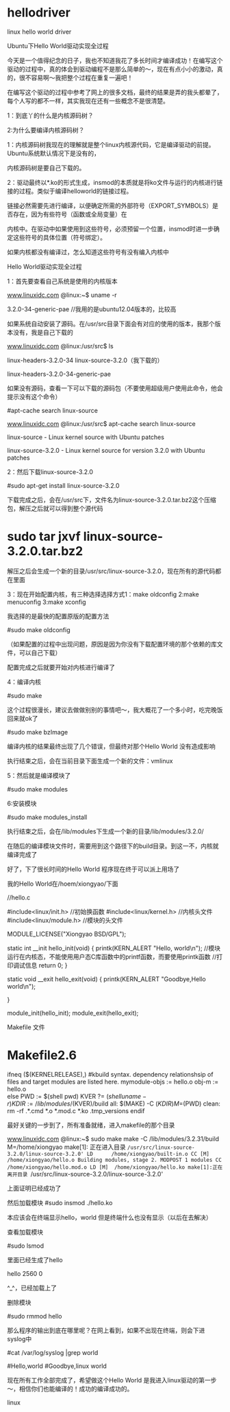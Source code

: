 # hellodriver
linux hello world driver

Ubuntu下Hello World驱动实现全过程


今天是一个值得纪念的日子，我也不知道我花了多长时间才编译成功！在编写这个驱动的过程中，真的体会到驱动编程不是那么简单的～，现在有点小小的激动，真的，很不容易啊～我把整个过程在重复一遍吧！

在编写这个驱动的过程中参考了网上的很多文档，最终的结果是弄的我头都晕了，每个人写的都不一样，其实我现在还有一些概念不是很清楚。

1：到底丫的什么是内核源码树？

2:为什么要编译内核源码树？

1：内核源码树我现在的理解就是整个linux内核源代码，它是编译驱动的前提。Ubuntu系统默认情况下是没有的，

内核源码树是要自己下载的。

2：驱动最终以*.ko的形式生成，insmod的本质就是将ko文件与运行的内核进行链接的过程。类似于编译helloworld的链接过程。

链接必然需要先进行编译，以便确定所需的外部符号（EXPORT_SYMBOLS）是否存在，因为有些符号（函数或全局变量）在

内核中。在驱动中如果使用到这些符号，必须预留一个位置，insmod时进一步确定这些符号的具体位置（符号绑定）。

如果内核都没有编译过，怎么知道这些符号有没有编入内核中

Hello World驱动实现全过程

1：首先要查看自己系统是使用的内核版本

www.linuxidc.com @linux:~$  uname -r

3.2.0-34-generic-pae  //我用的是ubuntu12.04版本的，比较高

如果系统自动安装了源码。在/usr/src目录下面会有对应的使用的版本，我那个版本没有，我是自己下载的

www.linuxidc.com @linux:/usr/src$ ls

linux-headers-3.2.0-34              linux-source-3.2.0（我下载的）

linux-headers-3.2.0-34-generic-pae

如果没有源码，查看一下可以下载的源码包（不要使用超级用户使用此命令，他会提示没有这个命令）

#apt-cache  search  linux-source

www.linuxidc.com @linux:/usr/src$ apt-cache  search  linux-source

linux-source - Linux kernel source with Ubuntu patches

linux-source-3.2.0 - Linux kernel source for version 3.2.0 with Ubuntu patches

2：然后下载linux-source-3.2.0

#sudo apt-get  install  linux-source-3.2.0

下载完成之后，会在/usr/src下，文件名为linux-source-3.2.0.tar.bz2这个压缩包，解压之后就可以得到整个源代码

# sudo  tar jxvf  linux-source-3.2.0.tar.bz2

解压之后会生成一个新的目录/usr/src/linux-source-3.2.0，现在所有的源代码都在里面

3：现在开始配置内核，有三种选择选择方式1：make oldconfig  2:make  menuconfig 3:make  xconfig

我选择的是最快的配置原版的配置方法

#sudo  make  oldconfig

（如果配置的过程中出现问题，原因是因为你没有下载配置环境的那个依赖的库文件，可以自己下载）

配置完成之后就要开始对内核进行编译了

4：编译内核

#sudo  make

这个过程很漫长，建议去做做别别的事情吧～，我大概花了一个多小时，吃完晚饭回来就ok了

#sudo  make  bzImage


编译内核的结果最终出现了几个错误，但最终对那个Hello  World 没有造成影响

执行结束之后，会在当前目录下面生成一个新的文件：vmlinux

5：然后就是编译模块了

#sudo make  modules

6:安装模块

#sudo  make  modules_install

执行结束之后，会在/lib/modules下生成一个新的目录/lib/modules/3.2.0/

在随后的编译模块文件时，需要用到这个路径下的build目录。到这一不，内核就编译完成了

好了，下了很长时间的Hello  World 程序现在终于可以派上用场了

我的Hello  World在/hoem/xiongyao/下面


//hello.c

#include<linux/init.h>  //初始换函数
#include<linux/kernel.h>  //内核头文件
#include<linux/module.h>  //模块的头文件

MODULE_LICENSE("Xiongyao  BSD/GPL");

static  int __init hello_init(void)
{
	  printk(KERN_ALERT "Hello, world\n"); //模块运行在内核态，不能使用用户态C库函数中的printf函数，而要使用printk函数
	   //打印调试信息
	 return 0;
}

static void __exit hello_exit(void)
{
  printk(KERN_ALERT "Goodbye,Hello world\n");
	
}


module_init(hello_init);
module_exit(hello_exit);


Makefile 文件

# Makefile2.6
ifneq ($(KERNELRELEASE),)
 #kbuild syntax. dependency relationshsip of files and target modules are listed here.
 mymodule-objs := hello.o 
 obj-m := hello.o    
else
PWD  := $(shell pwd)
KVER ?= $(shell uname -r)
KDIR := /lib/modules/$(KVER)/build
all:
	$(MAKE) -C $(KDIR) M=$(PWD) 
clean:
	rm -rf .*.cmd *.o *.mod.c *.ko .tmp_versions
endif



最好关键的一步到了，所有准备就绪，进入makefile的那个目录

www.linuxidc.com @linux:~$ sudo make
make -C /lib/modules/3.2.31/build M=/home/xiongyao 
make[1]: 正在进入目录 `/usr/src/linux-source-3.2.0/linux-source-3.2.0'
  LD      /home/xiongyao/built-in.o
  CC [M]  /home/xiongyao/hello.o
  Building modules, stage 2.
  MODPOST 1 modules
  CC      /home/xiongyao/hello.mod.o
  LD [M]  /home/xiongyao/hello.ko
make[1]:正在离开目录 `/usr/src/linux-source-3.2.0/linux-source-3.2.0'

上面证明已经成功了

然后加载模块
#sudo  insmod  ./hello.ko

本应该会在终端显示hello，world  但是终端什么也没有显示（以后在去解决）

查看加载模块

#sudo  lsmod 

里面已经生成了hello

hello  2560 0

^_^，已经加载上了 

删除模块

#sudo  rmmod  hello

那么程序的输出到底在哪里呢？在网上看到，如果不出现在终端，则会下进syslog中

#cat  /var/log/syslog  |grep  world

#Hello,world
#Goodbye,linux  world

现在所有工作全部完成了，希望做这个Hello World 是我进入linux驱动的第一步～，相信你们也能编译的！成功的编译成功的。

linux